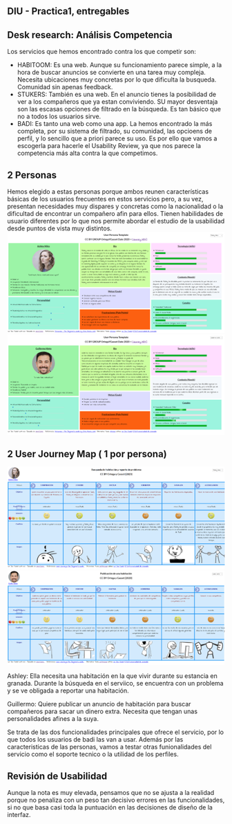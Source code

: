 ## DIU - Practica1, entregables




## **Desk research: Análisis Competencia**

Los servicios que hemos encontrado contra los que competir son:
  - HABITOOM: Es una web. Aunque su funcionamiento parece simple, a la hora de buscar anuncios se convierte en una tarea muy compleja. Necesita ubicaciones muy concretas por lo que dificulta la busqueda. Comunidad sin apenas feedback.
  - STUKERS: También es una web. En el anuncio tienes la posibilidad de ver a los compañeros que ya estan conviviendo. SU mayor desventaja son las escasas opciones de filtrado en la búsqueda. Es tan básico que no a todos los usuarios sirve.
  - BADI: Es tanto una web como una app. La hemos encontrado la más completa, por su sistema de filtrado, su comunidad, las opcioens de perfil, y lo sencillo que a priori parece su uso. Es por ello que vamos a escogerla para hacerle el Usability Review, ya que nos parece la competencia más alta contra la que competimos.

## **2 Personas**

Hemos elegido a estas personas porque ambos reunen características básicas de los usuarios frecuentes en estos servicios pero, a su vez, presentan necesidades muy dispares y concretas como la nacionalidad o la dificultad de encontrar un compañero afin para ellos. Tienen habilidades de usuario diferentes por lo que nos permite abordar el estudio de la usabilidad desde puntos de vista muy distintos.
![](../img/Plantilla_Ashley.png)
![](../img/Plantilla_Guillermo.png)


## **2 User Journey Map**  ( 1 por persona)

![](../img/Map_Ashley.png)
![](../img/Map_Guillermo.png)

Ashley: Ella necesita una habitación en la que vivir durante su estancia en granada. Durante la búsqueda en el serviico, se encuentra con un problema y se ve obligada a reportar una habitación.

Guillermo: Quiere publicar un anuncio de habitación para buscar compañeros para sacar un dinero extra. Necesita que tengan unas personalidades afines a la suya.


Se trata de las dos funcionalidades principales que ofrece el servicio, por lo que todos los usuarios de badi las van a usar. Además por las caracteristicas de las personas, vamos a testar otras funionalidades del servicio como el soporte tecnico o la utilidad de los perfiles.

## **Revisión de Usabilidad**

  Aunque la nota es muy elevada, pensamos que no se ajusta a la realidad porque no penaliza con un peso tan decisivo errores en las funcionalidades, si no que basa casi toda la puntuación en las decisiones de diseño de la interfaz. 

